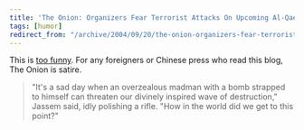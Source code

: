 ```yaml
---
title: 'The Onion: Organizers Fear Terrorist Attacks On Upcoming Al-Qaeda Convention'
tags: [humor]
redirect_from: "/archive/2004/09/20/the-onion-organizers-fear-terrorist-attacks-on-upcoming-al-qaeda-convention.aspx/"
---
```


This is [too
funny](http://www.theonion.com/news/index.php?issue=4038&n=0&pg=2). For
any foreigners or Chinese press who read this blog, The Onion is satire.

> "It's a sad day when an overzealous madman with a bomb strapped to
> himself can threaten our divinely inspired wave of destruction,"
> Jassem said, idly polishing a rifle. "How in the world did we get to
> this point?"

